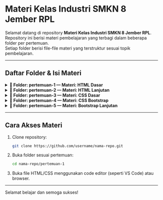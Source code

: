 # Materi Kelas Industri SMKN 8 Jember RPL

Selamat datang di repository **Materi Kelas Industri SMKN 8 Jember RPL**.  
Repository ini berisi materi pembelajaran yang terbagi dalam beberapa folder per pertemuan.  
Setiap folder berisi file-file materi yang terstruktur sesuai topik pembelajaran.

---

## Daftar Folder & Isi Materi

<details>
  <summary><strong>📁 Folder: pertemuan-1 — Materi: HTML Dasar</strong></summary>

  - `index.html`
  - `heading.html`
  - `hyperlink.html`
  - `image.html`
  - `list.html`
  - `paragraf.html`
  - `foto.jpg`

</details>

<details>
  <summary><strong>📁 Folder: pertemuan-2 — Materi: HTML Lanjutan</strong></summary>

  - `form.html`
  - `multimedia.html`
  - `semantic.html`
  - `table.html`
  - `audio.mp3`
  - `video.mp4`

</details>

<details>
  <summary><strong>📁 Folder: pertemuan-3 — Materi: CSS Dasar</strong></summary>

  - `1-inline-css.html`
  - `2-internal-css.html`
  - `3-external-css.html`
  - `4-style.css`
  - `5-selector-tag.html`
  - `6-selector-class.html`
  - `7-selector-id.html`
  - `8-property.html`

</details>

<details>
  <summary><strong>📁 Folder: pertemuan-4 — Materi: CSS Bootstrap</strong></summary>

  - `1-bootstrap-cdn.html`
  - `2-bootstrap-button.html`
  - `3-bootstrap-alert.html`
  - `4-bootstrap-card.html`
  - `5-bootstrap-grid.html`
  - `6-bootstrap-praktik.html`

</details>

<details>
<summary><strong>📁 Folder: pertemuan-5 — Materi: Bootstrap Lanjutan</strong></summary>

- `1-navbar.html`  
- `2-carousel.html`  
- `3-collapse-accordion.html`  
- `4-modal.html`  
- `5-button-group.html`  
- `6-form-component.html`  
- `7-bootstrap-praktik.html`

</details>

---

## Cara Akses Materi

1. Clone repository:
    ```bash
    git clone https://github.com/username/nama-repo.git
    ```
2. Buka folder sesuai pertemuan:
    ```bash
    cd nama-repo/pertemuan-1
    ```

3. Buka file HTML/CSS menggunakan code editor (seperti VS Code) atau browser.

---

Selamat belajar dan semoga sukses!